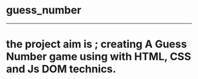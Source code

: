 # guess_number

---
# the project aim is ; creating A Guess Number game using with HTML, CSS and Js DOM technics.
